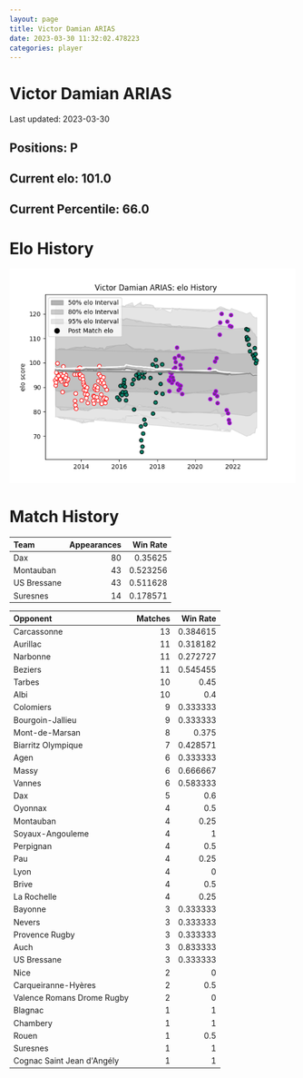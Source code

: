 ```yaml
---  
layout: page  
title: Victor Damian ARIAS  
date: 2023-03-30 11:32:02.478223  
categories: player  
---
```

# Victor Damian ARIAS


Last updated: 2023-03-30
## Positions: P

## Current elo: 101.0

## Current Percentile: 66.0

# Elo History


![elo history](history_VictorDamianARIAS.png)
# Match History


| Team        |   Appearances |   Win Rate |
|:------------|--------------:|-----------:|
| Dax         |            80 |   0.35625  |
| Montauban   |            43 |   0.523256 |
| US Bressane |            43 |   0.511628 |
| Suresnes    |            14 |   0.178571 |

| Opponent                   |   Matches |   Win Rate |
|:---------------------------|----------:|-----------:|
| Carcassonne                |        13 |   0.384615 |
| Aurillac                   |        11 |   0.318182 |
| Narbonne                   |        11 |   0.272727 |
| Beziers                    |        11 |   0.545455 |
| Tarbes                     |        10 |   0.45     |
| Albi                       |        10 |   0.4      |
| Colomiers                  |         9 |   0.333333 |
| Bourgoin-Jallieu           |         9 |   0.333333 |
| Mont-de-Marsan             |         8 |   0.375    |
| Biarritz Olympique         |         7 |   0.428571 |
| Agen                       |         6 |   0.333333 |
| Massy                      |         6 |   0.666667 |
| Vannes                     |         6 |   0.583333 |
| Dax                        |         5 |   0.6      |
| Oyonnax                    |         4 |   0.5      |
| Montauban                  |         4 |   0.25     |
| Soyaux-Angouleme           |         4 |   1        |
| Perpignan                  |         4 |   0.5      |
| Pau                        |         4 |   0.25     |
| Lyon                       |         4 |   0        |
| Brive                      |         4 |   0.5      |
| La Rochelle                |         4 |   0.25     |
| Bayonne                    |         3 |   0.333333 |
| Nevers                     |         3 |   0.333333 |
| Provence Rugby             |         3 |   0.333333 |
| Auch                       |         3 |   0.833333 |
| US Bressane                |         3 |   0.333333 |
| Nice                       |         2 |   0        |
| Carqueiranne-Hyères        |         2 |   0.5      |
| Valence Romans Drome Rugby |         2 |   0        |
| Blagnac                    |         1 |   1        |
| Chambery                   |         1 |   1        |
| Rouen                      |         1 |   0.5      |
| Suresnes                   |         1 |   1        |
| Cognac Saint Jean d'Angély |         1 |   1        |